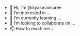 - 👋 Hi, I’m @iliyasmansuree
- 👀 I’m interested in ...
- 🌱 I’m currently learning ...
- 💞️ I’m looking to collaborate on ...
- 📫 How to reach me ...

<!---
iliyasmansuree/iliyasmansuree is a ✨ special ✨ repository because its `README.md` (this file) appears on your GitHub profile.
You can click the Preview link to take a look at your changes.
--->
